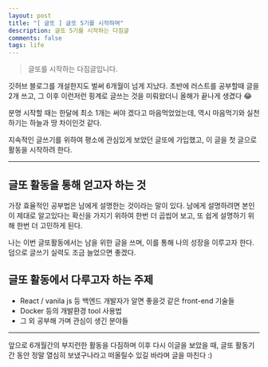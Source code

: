 ```yaml
---
layout: post
title: "[ 글또 ] 글또 5기를 시작하며"
description: 글또 5기를 시작하는 다짐글
comments: false
tags: life
---
```


> 글또를 시작하는 다짐글입니다.

깃허브 블로그를 개설한지도 벌써 6개월이 넘게 지났다.
초반에 러스트를 공부할때 글을 2개 쓰고, 그 이후 이런저런 핑계로 글쓰는 것을 미뤄왔더니 올해가 끝나게 생겼다 😂  

분명 시작할 때는 한달에 최소 1개는 써야 겠다고 마음먹었었는데, 역시 마음먹기와 실천하기는 하늘과 땅 차이인것 같다.  

지속적인 글쓰기를 위하여 평소에 관심있게 보았던 글또에 가입했고, 이 글을 첫 글으로 활동을 시작하려 한다.  

---

## 글또 활동을 통해 얻고자 하는 것  

가장 효율적인 공부법은 남에게 설명한는 것이라는 말이 있다. 
남에게 설명하려면 본인이 제대로 알고있다는 확신을 가지기 위하여 한번 더 곱씹어 보고, 또 쉽게 설명하기 위해 한번 더 고민하게 된다.  

나는 이번 글또활동에서는 남을 위한 글을 쓰며, 이를 통해 나의 성장을 이루고자 한다. 
덤으로 글쓰기 실력도 조금 늘었으면 좋겠다.  
  


## 글또 활동에서 다루고자 하는 주제  

- React / vanila js 등 백엔드 개발자가 알면 좋을것 같은 front-end 기술들
- Docker 등의 개발환경 tool 사용법
- 그 외 공부해 가며 관심이 생긴 분야들

---
  
  

앞으로 6개월간의 부지런한 활동을 다짐하며 이후 다시 이글을 보았을 때, 
글또 활동기간 동안 정말 열심히 보냈구나라고 떠올릴수 있길 바라며 글을 마친다 :)